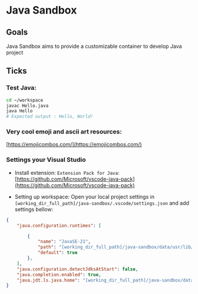 # Java Sandbox

## Goals

Java Sandbox aims to provide a customizable container to develop Java project

## Ticks

### Test Java:
```bash
cd ~/workspace
javac Hello.java
java Hello
# Expected output : Hello, World!
```

### Very cool emoji and ascii art resources:

[https://emojicombos.com/](https://emojicombos.com/)

### Settings your Visual Studio

* Install extension: `Extension Pack for Java`: [https://github.com/Microsoft/vscode-java-pack](https://github.com/Microsoft/vscode-java-pack)

* Setting up workspace: Open your local project settings in `[working_dir_full_path]/java-sandbox/.vscode/settings.json` and add settings bellow:

```json
{
    "java.configuration.runtimes": [

        {
            "name": "JavaSE-21",
            "path": "[working_dir_full_path]/java-sandbox/data/usr/lib/jvm/jdk-21.0.8-oracle-x64",
            "default": true
        },
    ],
    "java.configuration.detectJdksAtStart": false,
    "java.completion.enabled": true,
    "java.jdt.ls.java.home": "[working_dir_full_path]/java-sandbox/data/usr/lib/jvm/jdk-21.0.8-oracle-x64",
}
```

